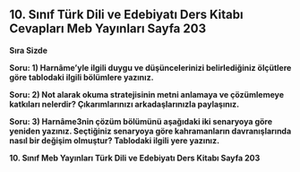 ## 10. Sınıf Türk Dili ve Edebiyatı Ders Kitabı Cevapları Meb Yayınları Sayfa 203

**Sıra Sizde**

**Soru: 1) Harnâme’yle ilgili duygu ve düşüncelerinizi belirlediğiniz ölçütlere göre tablodaki ilgili bölümlere yazınız.**

**Soru: 2) Not alarak okuma stratejisinin metni anlamaya ve çözümlemeye katkıları nelerdir? Çıkarımlarınızı arkadaşlarınızla paylaşınız.**

**Soru: 3) Harnâme3nin çözüm bölümünü aşağıdaki iki senaryoya göre yeniden yazınız. Seçtiğiniz senaryoya göre kahramanların davranışlarında nasıl bir değişim olmuştur? Tablodaki ilgili yere yazınız.**

**10. Sınıf Meb Yayınları Türk Dili ve Edebiyatı Ders Kitabı Sayfa 203**